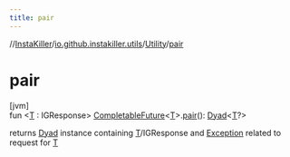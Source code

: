 ```yaml
---
title: pair
---
```

//[InstaKiller](../../../index.html)/[io.github.instakiller.utils](../index.html)/[Utility](index.html)/[pair](pair.html)



# pair



[jvm]\
fun &lt;[T](pair.html) : IGResponse&gt; [CompletableFuture](https://docs.oracle.com/javase/8/docs/api/java/util/concurrent/CompletableFuture.html)&lt;[T](pair.html)&gt;.[pair](pair.html)(): [Dyad](../../io.github.yamin8000/index.html#1921977161%2FClasslikes%2F863300109)&lt;[T](pair.html)?&gt;



returns [Dyad](../../io.github.yamin8000/index.html#1921977161%2FClasslikes%2F863300109) instance containing [T](pair.html)/IGResponse and [Exception](https://kotlinlang.org/api/latest/jvm/stdlib/kotlin/-exception/index.html) related to request for [T](pair.html)




